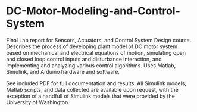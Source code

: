 # DC-Motor-Modeling-and-Control-System

Final Lab report for Sensors, Actuators, and Control System Design course. Describes the process of developing plant model of DC motor system based on mechanical and electrical equations of motion, simulating open and closed loop control inputs and disturbance interaction, and implementing and analyzing various control algorithms. Uses Matlab, Simulink, and Arduino hardware and software. 

See included PDF for full documentation and results. All Simulink models, Matlab scripts, and data collected are available upon request, with the exception of a handfull of Simulink models that were provided by the University of Washington. 


